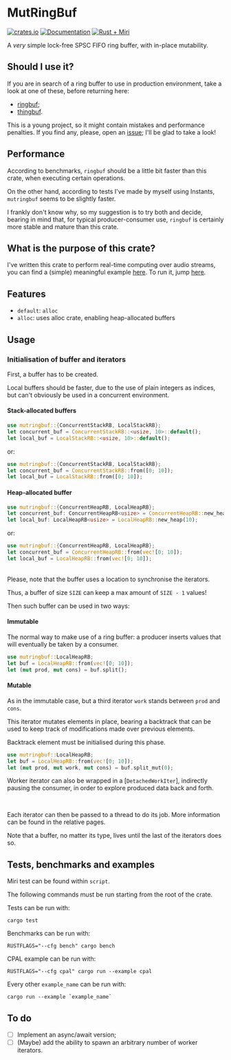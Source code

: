 # MutRingBuf

[![crates.io][crates-badge]][crates-url]
[![Documentation][docs-badge]][docs-url]
[![Rust + Miri](https://github.com/Skilvingr/rust-mutringbuf/actions/workflows/rust.yml/badge.svg)](https://github.com/Skilvingr/rust-mutringbuf/actions/workflows/rust.yml)

[crates-badge]: https://img.shields.io/crates/v/mutringbuf.svg
[crates-url]: https://crates.io/crates/mutringbuf
[docs-badge]: https://docs.rs/mutringbuf/badge.svg
[docs-url]: https://docs.rs/mutringbuf

A *very* simple lock-free SPSC FIFO ring buffer, with in-place mutability.

## Should I use it?

If you are in search of a ring buffer to use in production environment, take a look at one of these, before returning here:
* [ringbuf](https://github.com/agerasev/ringbuf);
* [thingbuf](https://github.com/hawkw/thingbuf).

This is a young project, so it might contain mistakes and performance penalties. If you find any, please, open an [issue](https://github.com/Skilvingr/rust-mutringbuf/issues/new/choose); I'll be glad to take a look!

## Performance

According to benchmarks, `ringbuf` should be a little bit faster than this crate, when executing certain operations.

On the other hand, according to tests I've made by myself using Instants, `mutringbuf` seems to be slightly faster.

I frankly don't know why, so my suggestion is to try both and decide, bearing in mind that, for typical producer-consumer use, `ringbuf` is certainly more stable and mature than this crate.

## What is the purpose of this crate?
I've written this crate to perform real-time computing over audio streams,
you can find a (simple) meaningful example [here](https://github.com/Skilvingr/rust-mutringbuf/blob/master/examples/cpal.rs).
To run it, jump [here](#tests-benchmarks-and-examples).

## Features
- `default`: `alloc`
- `alloc`: uses alloc crate, enabling heap-allocated buffers

## Usage

### Initialisation of buffer and iterators
First, a buffer has to be created.

Local buffers should be faster, due to the use of plain integers as indices, but can't obviously be used in a concurrent environment.

#### Stack-allocated buffers

```rust
use mutringbuf::{ConcurrentStackRB, LocalStackRB};
let concurrent_buf = ConcurrentStackRB::<usize, 10>::default();
let local_buf = LocalStackRB::<usize, 10>::default();
```
or:
```rust
use mutringbuf::{ConcurrentStackRB, LocalStackRB};
let concurrent_buf = ConcurrentStackRB::from([0; 10]);
let local_buf = LocalStackRB::from([0; 10]);
```

#### Heap-allocated buffer

```rust
use mutringbuf::{ConcurrentHeapRB, LocalHeapRB};
let concurrent_buf: ConcurrentHeapRB<usize> = ConcurrentHeapRB::new_heap(10);
let local_buf: LocalHeapRB<usize> = LocalHeapRB::new_heap(10);
```
or:
```rust
use mutringbuf::{ConcurrentHeapRB, LocalHeapRB};
let concurrent_buf = ConcurrentHeapRB::from(vec![0; 10]);
let local_buf = LocalHeapRB::from(vec![0; 10]);
```

<br/>

<div class="warning">
Please, note that the buffer uses a location to synchronise the iterators.

Thus, a buffer of size `SIZE` can keep a max amount of `SIZE - 1` values!
</div>

Then such buffer can be used in two ways:

#### Immutable
The normal way to make use of a ring buffer: a producer inserts values that will eventually be taken
by a consumer.

```rust
use mutringbuf::LocalHeapRB;
let buf = LocalHeapRB::from(vec![0; 10]);
let (mut prod, mut cons) = buf.split();
```

#### Mutable
As in the immutable case, but a third iterator `work` stands between `prod` and `cons`.

This iterator mutates elements in place, bearing a backtrack that can be used to keep track of
modifications made over previous elements.

Backtrack element must be initialised during this phase.

```rust
use mutringbuf::LocalHeapRB;
let buf = LocalHeapRB::from(vec![0; 10]);
let (mut prod, mut work, mut cons) = buf.split_mut(0);
```

Worker iterator can also be wrapped in a [`DetachedWorkIter`], indirectly pausing the consumer, in
order to explore produced data back and forth.

<br/>

Each iterator can then be passed to a thread to do its job. More information can be found
in the relative pages.

Note that a buffer, no matter its type, lives until the last of the iterators does so.

## Tests, benchmarks and examples
Miri test can be found within `script`.

The following commands must be run starting from the root of the crate.

Tests can be run with:

```shell
cargo test
```

Benchmarks can be run with:

```shell
RUSTFLAGS="--cfg bench" cargo bench
```

CPAL example can be run with:

```shell
RUSTFLAGS="--cfg cpal" cargo run --example cpal
```

Every other `example_name` can be run with:
```shell
cargo run --example `example_name`
```

## To do
- [ ] Implement an async/await version;
- [ ] (Maybe) add the ability to spawn an arbitrary number of worker iterators.
